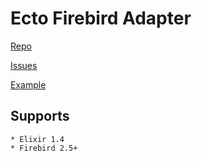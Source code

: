 # Ecto Firebird Adapter

[Repo](https://github.com/nakagami/ecto_firebird)

[Issues](https://github.com/nakagami/ecto_firebird/issues)

[Example](https://github.com/nakagami/ecto_firebird#installation)

## Supports
	* Elixir 1.4
	* Firebird 2.5+
